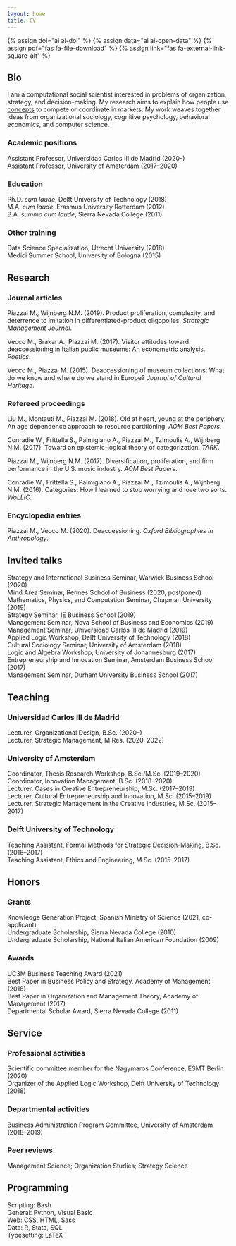 ```yaml
---
layout: home
title: CV
---
```


{% assign doi="ai ai-doi" %}
{% assign data="ai ai-open-data" %}
{% assign pdf="fas fa-file-download" %}
{% assign link="fas fa-external-link-square-alt" %}

## Bio

I am a computational social scientist interested in problems of organization, strategy, and decision-making. My research aims to explain how people use [concepts](https://plato.stanford.edu/entries/concepts/) to compete or coordinate in markets. My work weaves together ideas from organizational sociology, cognitive psychology, behavioral economics, and computer science.

### Academic positions

Assistant Professor, Universidad Carlos III de Madrid (2020–)  
Assistant Professor, University of Amsterdam (2017–2020)

### Education

Ph.D. _cum laude_, Delft University of Technology (2018)  
M.A. _cum laude_, Erasmus University Rotterdam (2012)  
B.A. _summa cum laude_, Sierra Nevada College (2011)

### Other training

Data Science Specialization, Utrecht University (2018)  
Medici Summer School, University of Bologna (2015)

## Research <a id="research"></a>

### Journal articles

Piazzai M., Wijnberg N.M. (2019). Product proliferation, complexity, and deterrence to imitation in differentiated-product oligopolies. _Strategic Management Journal_.
<a href="https://doi.org/10.1002/smj.3002" class="{{ doi }}" title="DOI" id="icon"></a> <a href="https://github.com/piazzai/smj-18-19552" class="{{ data }}" title="Data" id="icon"></a> <a href="https://onlinelibrary.wiley.com/doi/pdfdirect/10.1002/smj.3002?download=true" class="{{ pdf }}" title="PDF" id="icon"></a>

Vecco M., Srakar A., Piazzai M. (2017). Visitor attitudes toward deaccessioning in Italian public museums: An econometric analysis. _Poetics_. <a href="https://doi.org/10.1016/j.poetic.2017.05.001" class="{{ doi }}" title="DOI" id="icon"></a>

Vecco M., Piazzai M. (2015). Deaccessioning of museum collections: What do we know and where do we stand in Europe? _Journal of Cultural Heritage_. <a href="https://doi.org/10.1016/j.culher.2014.03.007" class="{{ doi }}" title="DOI" id="icon"></a>

### Refereed proceedings

Liu M., Montauti M., Piazzai M. (2018). Old at heart, young at the periphery: An age dependence approach to resource partitioning. _AOM Best Papers_. <a href="https://doi.org/10.5465/ambpp.2018.31" class="{{ doi }}" title="DOI" id="icon"></a>

Conradie W., Frittella S., Palmigiano A., Piazzai M., Tzimoulis A., Wijnberg N.M. (2017). Toward an epistemic-logical theory of categorization. _TARK_. <a href="https://doi.org/10.4204/eptcs.251.12" class="{{ doi }}" title="DOI" id="icon"></a> <a href="https://arxiv.org/pdf/1707.08743.pdf" class="{{ pdf }}" title="PDF" id="icon"></a>

Piazzai M., Wijnberg N.M. (2017). Diversification, proliferation, and firm performance in the U.S. music industry. _AOM Best Papers_. <a href="https://doi.org/10.5465/ambpp.2017.29" class="{{ doi }}" title="DOI" id="icon"></a>

Conradie W., Frittella S., Palmigiano A., Piazzai M., Tzimoulis A., Wijnberg N.M. (2016). Categories: How I learned to stop worrying and love two sorts. _WoLLIC_. <a href="https://doi.org/10.1007/978-3-662-52921-8_10" class="{{ doi }}" title="DOI" id="icon"></a> <a href="https://arxiv.org/pdf/1604.00777.pdf" class="{{ pdf }}" title="PDF" id="icon"></a>

### Encyclopedia entries

Piazzai M., Vecco M. (2020). Deaccessioning. _Oxford Bibliographies in Anthropology_. <a href="https://doi.org/10.1093/obo/9780199766567-0246" class="{{ doi }}" title="DOI" id="icon"></a>

## Invited talks

Strategy and International Business Seminar, Warwick Business School (2020)  
Mïnd Area Seminar, Rennes School of Business (2020, postponed)  
Mathematics, Physics, and Computation Seminar, Chapman University (2019)  
Strategy Seminar, IE Business School (2019)  
Management Seminar, Nova School of Business and Economics (2019)  
Management Seminar, Universidad Carlos III de Madrid (2019)  
Applied Logic Workshop, Delft University of Technology (2018)  
Cultural Sociology Seminar, University of Amsterdam (2018)  
Logic and Algebra Workshop, University of Johannesburg (2017)  
Entrepreneurship and Innovation Seminar, Amsterdam Business School (2017)  
Management Seminar, Durham University Business School (2017)

## Teaching <a id="teaching"></a>

### Universidad Carlos III de Madrid

Lecturer, Organizational Design, B.Sc. (2020–)  
Lecturer, Strategic Management, M.Res. (2020–2022)

### University of Amsterdam

Coordinator, Thesis Research Workshop, B.Sc./M.Sc. (2019–2020)  
Coordinator, Innovation Management, B.Sc. (2018–2020)  
Lecturer, Cases in Creative Entrepreneurship, M.Sc. (2017–2019)  
Lecturer, Cultural Entrepreneurship and Innovation, M.Sc. (2015–2019)  
Lecturer, Strategic Management in the Creative Industries, M.Sc. (2015–2017)

### Delft University of Technology

Teaching Assistant, Formal Methods for Strategic Decision-Making, B.Sc. (2016–2017)  
Teaching Assistant, Ethics and Engineering, M.Sc. (2015–2017)

## Honors

### Grants

Knowledge Generation Project, Spanish Ministry of Science (2021, co-applicant)  
Undergraduate Scholarship, Sierra Nevada College (2010)  
Undergraduate Scholarship, National Italian American Foundation (2009)

### Awards

UC3M Business Teaching Award (2021)  <a href="https://business.uc3m.es/en/news/noticia/310" class="{{ link }}" title="Link" id="icon"></a>  
Best Paper in Business Policy and Strategy, Academy of Management (2018)  
Best Paper in Organization and Management Theory, Academy of Management (2017)  
Departmental Scholar Award, Sierra Nevada College (2011)  

## Service

### Professional activities

Scientific committee member for the Nagymaros Conference, ESMT Berlin (2020)  
Organizer of the Applied Logic Workshop, Delft University of Technology (2018)

### Departmental activities

Business Administration Program Committee, University of Amsterdam (2018–2019)

### Peer reviews

Management Science; Organization Studies; Strategy Science

## Programming

Scripting: Bash  
General: Python, Visual Basic  
Web: CSS, HTML, Sass  
Data: R, Stata, SQL  
Typesetting: LaTeX

